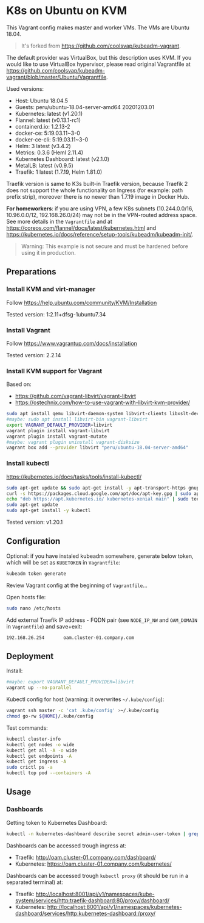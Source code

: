 # K8s on Ubuntu on KVM

This Vagrant config makes master and worker VMs. The VMs are Ubuntu 18.04.

> It's forked from <https://github.com/coolsvap/kubeadm-vagrant>.

The default provider was VirtualBox, but this description uses KVM. If you would like to use VirtualBox hypervisor, please read original Vagrantfile at <https://github.com/coolsvap/kubeadm-vagrant/blob/master/Ubuntu/Vagrantfile>.

Used versions:

* Host: Ubuntu 18.04.5
* Guests: peru/ubuntu-18.04-server-amd64 20201203.01
* Kubernetes: latest (v1.20.1)
* Flannel: latest (v0.13.1-rc1)
* containerd.io: 1.2.13-2
* docker-ce: 5:19.03.11~3-0
* docker-ce-cli: 5:19.03.11~3-0
* Helm: 3 latest (v3.4.2)
* Metrics: 0.3.6 (Heml 2.11.4)
* Kubernetes Dashboard: latest (v2.1.0)
* MetalLB: latest (v0.9.5)
* Traefik: 1 latest (1.7.19, Helm 1.81.0)

Traefik version is same to K3s built-in Traefik version, because Traefik 2 does not support the whole functionality on Ingress (for example: path prefix strip), moreover there is no newer than 1.7.19 image in Docker Hub.

**For homeworkers**: if you are using VPN, a few K8s subnets (10.244.0.0/16, 10.96.0.0/12, 192.168.26.0/24) may not be in the VPN-routed address space. See more details in the `Vagrantfile` and at <https://coreos.com/flannel/docs/latest/kubernetes.html> and <https://kubernetes.io/docs/reference/setup-tools/kubeadm/kubeadm-init/>.

> Warning: This example is not secure and must be hardened before using it in production.

## Preparations

### Install KVM and virt-manager

Follow <https://help.ubuntu.com/community/KVM/Installation>

Tested version: 1:2.11+dfsg-1ubuntu7.34

### Install Vagrant

Follow <https://www.vagrantup.com/docs/installation>

Tested version: 2.2.14

### Install KVM support for Vagrant

Based on:

* <https://github.com/vagrant-libvirt/vagrant-libvirt>
* <https://ostechnix.com/how-to-use-vagrant-with-libvirt-kvm-provider/>

```sh
sudo apt install qemu libvirt-daemon-system libvirt-clients libxslt-dev libxml2-dev libvirt-dev zlib1g-dev ruby-dev ruby-libvirt ebtables dnsmasq-base
#maybe: sudo apt install libvirt-bin vagrant-libvirt
export VAGRANT_DEFAULT_PROVIDER=libvirt
vagrant plugin install vagrant-libvirt
vagrant plugin install vagrant-mutate
#maybe: vagrant plugin uninstall vagrant-disksize
vagrant box add --provider libvirt "peru/ubuntu-18.04-server-amd64"
```

### Install kubectl

<https://kubernetes.io/docs/tasks/tools/install-kubectl/>

```sh
sudo apt-get update && sudo apt-get install -y apt-transport-https gnupg2 curl
curl -s https://packages.cloud.google.com/apt/doc/apt-key.gpg | sudo apt-key add -
echo "deb https://apt.kubernetes.io/ kubernetes-xenial main" | sudo tee -a /etc/apt/sources.list.d/kubernetes.list
sudo apt-get update
sudo apt-get install -y kubectl
```

Tested version: v1.20.1

## Configuration

Optional: if you have instaled kubeadm somewhere, generate below token, which will be set as `KUBETOKEN` in `Vagrantfile`:

```sh
kubeadm token generate
```

Review Vagrant config at the beginning of `Vagrantfile`...

Open hosts file:

```sh
sudo nano /etc/hosts
```

Add external Traefik IP address - FQDN pair (see `NODE_IP_NW` and `OAM_DOMAIN` in `Vagrantfile`) and save+exit:

```text
192.168.26.254       oam.cluster-01.company.com
```

## Deployment

Install:

```sh
#maybe: export VAGRANT_DEFAULT_PROVIDER=libvirt
vagrant up --no-parallel
```

Kubectl config for host (warning: it overwrites `~/.kube/config`):

```sh
vagrant ssh master -c 'cat .kube/config' >~/.kube/config
chmod go-rw ${HOME}/.kube/config
```

Test commands:

```sh
kubectl cluster-info
kubectl get nodes -o wide
kubectl get all -A -o wide
kubectl get endpoints -A
kubectl get ingress -A
sudo crictl ps -a
kubectl top pod --containers -A
```

## Usage

### Dashboards

Getting token to Kubernetes Dashboard:

```sh
kubectl -n kubernetes-dashboard describe secret admin-user-token | grep ^token
```

Dashboards can be accessed trough ingress at:

* Traefik: <http://oam.cluster-01.company.com/dashboard/>
* Kubernetes: <https://oam.cluster-01.company.com/kubernetes/>

Dashboards can be accessed trough `kubectl proxy` (it should be run in a separated terminal) at:

* Traefik: <http://localhost:8001/api/v1/namespaces/kube-system/services/http:traefik-dashboard:80/proxy/dashboard/>
* Kubernetes: <http://localhost:8001/api/v1/namespaces/kubernetes-dashboard/services/http:kubernetes-dashboard:/proxy/>
